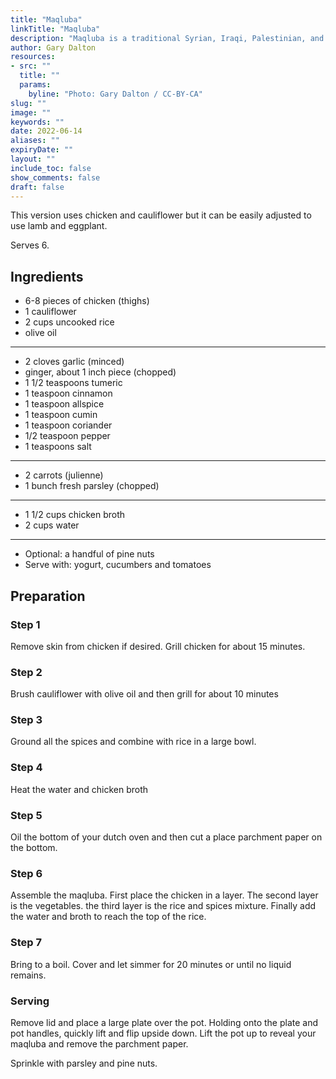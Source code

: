 ```yaml
---
title: "Maqluba"
linkTitle: "Maqluba"
description: "Maqluba is a traditional Syrian, Iraqi, Palestinian, and Jordanian dish. The dish consists of meat, rice, and fried (or baked) vegetables placed in a pot. After cooking, this pot is flipped upside down and served, turning the contents over giving it a layered appearance."
author: Gary Dalton
resources:
- src: ""
  title: ""
  params:
    byline: "Photo: Gary Dalton / CC-BY-CA"
slug: ""
image: ""
keywords: ""
date: 2022-06-14
aliases: ""
expiryDate: ""
layout: ""
include_toc: false
show_comments: false
draft: false
---
```


This version uses chicken and cauliflower but it can be easily adjusted to use lamb and eggplant.

Serves 6.

## Ingredients

* 6-8 pieces of chicken (thighs)
* 1 cauliflower
* 2 cups uncooked rice
* olive oil
----
* 2 cloves garlic (minced)
* ginger, about 1 inch piece (chopped)
* 1 1/2 teaspoons tumeric
* 1 teaspoon cinnamon
* 1 teaspoon allspice
* 1 teaspoon cumin
* 1 teaspoon coriander
* 1/2 teaspoon pepper
* 1 teaspoons salt
----
* 2 carrots (julienne)
* 1 bunch fresh parsley (chopped)
----
* 1 1/2 cups chicken broth
* 2 cups water
----
* Optional: a handful of pine nuts
* Serve with: yogurt, cucumbers and tomatoes



## Preparation

### Step 1

Remove skin from chicken if desired. Grill chicken for about 15 minutes.

### Step 2

Brush cauliflower with olive oil and then grill for about 10 minutes

### Step 3

Ground all the spices and combine with rice in a large bowl.

### Step 4

Heat the water and chicken broth

### Step 5

Oil the bottom of your dutch oven and then cut a place parchment paper on the bottom.

### Step 6

Assemble the maqluba. First place the chicken in a layer. The second layer is the vegetables. the third layer is the rice and spices mixture. Finally add the water and broth to reach the top of the rice.

### Step 7

Bring to a boil. Cover and let simmer for 20 minutes or until no liquid remains.

### Serving

Remove lid and place a large plate over the pot. Holding onto the plate and pot handles, quickly lift and flip upside down. 
Lift the pot up to reveal your maqluba and remove the parchment paper.

Sprinkle with parsley and pine nuts.
